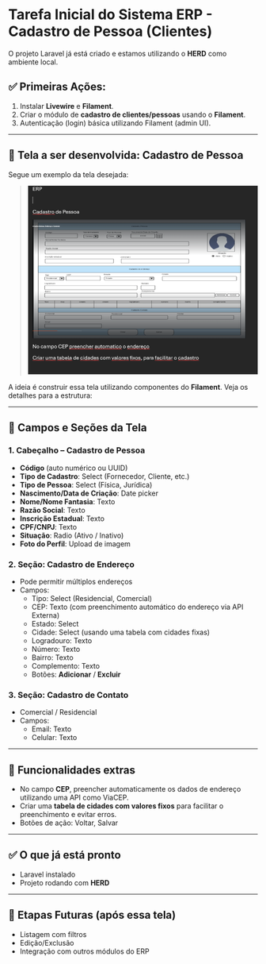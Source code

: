 
# Tarefa Inicial do Sistema ERP - Cadastro de Pessoa (Clientes)

O projeto Laravel já está criado e estamos utilizando o **HERD** como ambiente local.

## ✅ Primeiras Ações:
1. Instalar **Livewire** e **Filament**.
2. Criar o módulo de **cadastro de clientes/pessoas** usando o **Filament**.
3. Autenticação (login) básica utilizando Filament (admin UI).

---

## 🧩 Tela a ser desenvolvida: Cadastro de Pessoa

Segue um exemplo da tela desejada:
> ![img.png](img.png)

A ideia é construir essa tela utilizando componentes do **Filament**. Veja os detalhes para a estrutura:

---

## 📝 Campos e Seções da Tela

### 1. Cabeçalho – Cadastro de Pessoa
- **Código** (auto numérico ou UUID)
- **Tipo de Cadastro**: Select (Fornecedor, Cliente, etc.)
- **Tipo de Pessoa**: Select (Física, Jurídica)
- **Nascimento/Data de Criação**: Date picker
- **Nome/Nome Fantasia**: Texto
- **Razão Social**: Texto
- **Inscrição Estadual**: Texto
- **CPF/CNPJ**: Texto
- **Situação**: Radio (Ativo / Inativo)
- **Foto do Perfil**: Upload de imagem

### 2. Seção: Cadastro de Endereço
- Pode permitir múltiplos endereços
- Campos:
    - Tipo: Select (Residencial, Comercial)
    - CEP: Texto (com preenchimento automático do endereço via API Externa)
    - Estado: Select
    - Cidade: Select (usando uma tabela com cidades fixas)
    - Logradouro: Texto
    - Número: Texto
    - Bairro: Texto
    - Complemento: Texto
    - Botões: **Adicionar** / **Excluir**

### 3. Seção: Cadastro de Contato
- Comercial / Residencial
- Campos:
    - Email: Texto
    - Celular: Texto

---

## 📌 Funcionalidades extras
- No campo **CEP**, preencher automaticamente os dados de endereço utilizando uma API como ViaCEP.
- Criar uma **tabela de cidades com valores fixos** para facilitar o preenchimento e evitar erros.
- Botões de ação: Voltar, Salvar

---

## ✅ O que já está pronto
- Laravel instalado
- Projeto rodando com **HERD**

---

## 🔄 Etapas Futuras (após essa tela)
- Listagem com filtros
- Edição/Exclusão
- Integração com outros módulos do ERP
